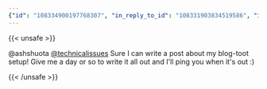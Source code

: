 ```yaml
---
{"id": "108334900197768307", "in_reply_to_id": "108331903834519586", "in_reply_to_account_id": "108219415927856966", "sensitive": false, "spoiler_text": "", "visibility": "unlisted", "language": "en", "replies_count": 0, "reblogs_count": 0, "favourites_count": 1, "edited_at": null, "reblog": null, "application": null, "account": {"id": "108219415927856966", "username": "brozek", "acct": "brozek", "display_name": "Brandon Rozek", "url": "https://fosstodon.org/@brozek", "avatar": "https://cdn.fosstodon.org/accounts/avatars/108/219/415/927/856/966/original/bae9f46f23936e79.jpg", "avatar_static": "https://cdn.fosstodon.org/accounts/avatars/108/219/415/927/856/966/original/bae9f46f23936e79.jpg", "header": "https://fosstodon.org/headers/original/missing.png", "header_static": "https://fosstodon.org/headers/original/missing.png", "noindex": true, "roles": []}, "media_attachments": [], "mentions": [{"id": "107584265842142303", "username": "technicalissues", "url": "https://fosstodon.org/@technicalissues", "acct": "technicalissues"}], "tags": [], "emojis": [], "card": null, "poll": null, "syndication": "https://fosstodon.org/@brozek/108334900197768307", "date": "2022-05-20T15:09:50.226Z"}
---
```

{{< unsafe >}}
<p>@ashshuota <span class="h-card"><a href="https://fosstodon.org/@technicalissues" class="u-url mention">@<span>technicalissues</span></a></span> Sure I can write a post about my blog-toot setup! Give me a day or so to write it all out and I&#39;ll ping you when it&#39;s out :)</p>
{{< /unsafe >}}
